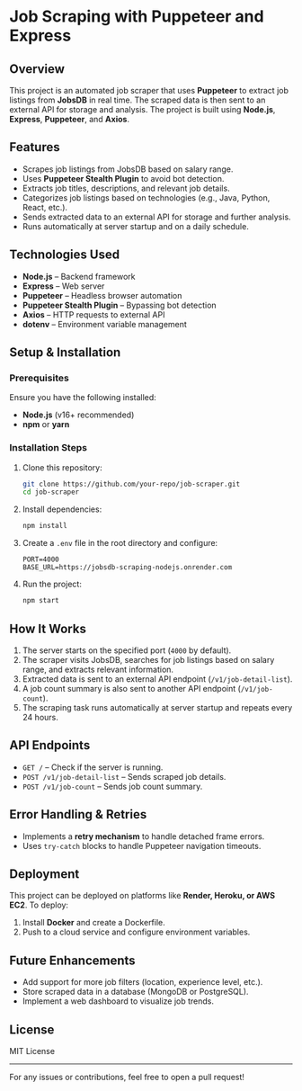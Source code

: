 # Job Scraping with Puppeteer and Express

## Overview
This project is an automated job scraper that uses **Puppeteer** to extract job listings from **JobsDB** in real time. The scraped data is then sent to an external API for storage and analysis. The project is built using **Node.js**, **Express**, **Puppeteer**, and **Axios**.

## Features
- Scrapes job listings from JobsDB based on salary range.
- Uses **Puppeteer Stealth Plugin** to avoid bot detection.
- Extracts job titles, descriptions, and relevant job details.
- Categorizes job listings based on technologies (e.g., Java, Python, React, etc.).
- Sends extracted data to an external API for storage and further analysis.
- Runs automatically at server startup and on a daily schedule.

## Technologies Used
- **Node.js** – Backend framework
- **Express** – Web server
- **Puppeteer** – Headless browser automation
- **Puppeteer Stealth Plugin** – Bypassing bot detection
- **Axios** – HTTP requests to external API
- **dotenv** – Environment variable management

## Setup & Installation
### Prerequisites
Ensure you have the following installed:
- **Node.js** (v16+ recommended)
- **npm** or **yarn**

### Installation Steps
1. Clone this repository:
   ```sh
   git clone https://github.com/your-repo/job-scraper.git
   cd job-scraper
   ```
2. Install dependencies:
   ```sh
   npm install
   ```
3. Create a `.env` file in the root directory and configure:
   ```env
   PORT=4000
   BASE_URL=https://jobsdb-scraping-nodejs.onrender.com
   ```
4. Run the project:
   ```sh
   npm start
   ```

## How It Works
1. The server starts on the specified port (`4000` by default).
2. The scraper visits JobsDB, searches for job listings based on salary range, and extracts relevant information.
3. Extracted data is sent to an external API endpoint (`/v1/job-detail-list`).
4. A job count summary is also sent to another API endpoint (`/v1/job-count`).
5. The scraping task runs automatically at server startup and repeats every 24 hours.

## API Endpoints
- `GET /` – Check if the server is running.
- `POST /v1/job-detail-list` – Sends scraped job details.
- `POST /v1/job-count` – Sends job count summary.

## Error Handling & Retries
- Implements a **retry mechanism** to handle detached frame errors.
- Uses `try-catch` blocks to handle Puppeteer navigation timeouts.

## Deployment
This project can be deployed on platforms like **Render, Heroku, or AWS EC2**. To deploy:
1. Install **Docker** and create a Dockerfile.
2. Push to a cloud service and configure environment variables.

## Future Enhancements
- Add support for more job filters (location, experience level, etc.).
- Store scraped data in a database (MongoDB or PostgreSQL).
- Implement a web dashboard to visualize job trends.

## License
MIT License

---

For any issues or contributions, feel free to open a pull request!

